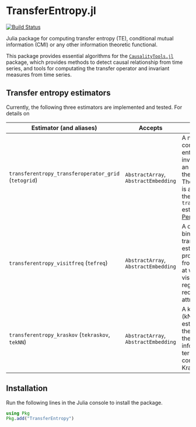 # TransferEntropy.jl

[![Build Status](https://travis-ci.org/kahaaga/TransferEntropy.jl.svg?branch=master)](https://travis-ci.org/kahaaga/TransferEntropy.jl)

Julia package for computing transfer entropy (TE), conditional mutual information (CMI) or any other information theoretic functional.

This package provides essential algorithms for the [`CausalityTools.jl`](https://github.com/kahaaga/CausalityTools.jl) package, which provides methods to detect causal relationship from time series, and tools for computating the transfer operator and invariant measures from time series.

## Transfer entropy estimators
Currently, the following three estimators are implemented and tested. For details on

| Estimator (and aliases) | Accepts  | Details | Reference  |
|---|---|---|---|
| `transferentropy_transferoperator_grid` (`tetogrid`) | `AbstractArray`, `AbstractEmbedding`  | A new estimator that computes tranfer entropy from an invariant measure of an approximation to the transfer operator. The transfer operator is approximated using the  `transferoperator_grid` estimator from [PerronFrobenius.jl](https://github.com/kahaaga/PerronFrobenius.jl)| [Diego et al. (2018)](https://arxiv.org/abs/1811.01677) |
| `transferentropy_visitfreq` (`tefreq`)   | `AbstractArray`, `AbstractEmbedding` | A classic, naive binning-based transfer entropy estimator. Obtains the probability distribution from the frequencies at which the orbit visits the different regions of the reconstructed attractor  | [Diego et al. (2018)](https://arxiv.org/abs/1811.01677)|
| `transferentropy_kraskov` (`tekraskov`, `tekNN`) | `AbstractArray`, `AbstractEmbedding`  | A k Nearest Neigbours (kNN) transfer entropy estimator. Computes the transfer entropy as the sum of two mutual information (MI) terms, which are computed using the Kraskov MI estimator | [Diego et al. (2018)](https://arxiv.org/abs/1811.01677), [Kraskov et al. (2004)](https://journals.aps.org/pre/abstract/10.1103/PhysRevE.69.066138) |


## Installation
Run the following lines in the Julia console to install the package.

```julia
using Pkg
Pkg.add("TransferEntropy")
```
